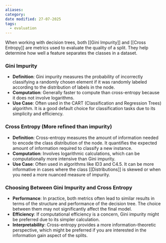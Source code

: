 ```yaml
---
aliases: 
category: 
date modified: 27-07-2025
tags:
  - evaluation
---
```

When working with decision trees, both [[Gini Impurity]] and [[Cross Entropy]] are metrics used to evaluate the quality of a split. They help determine how well a feature separates the classes in a dataset.

### Gini Impurity

- **Definition**: Gini impurity measures the probability of incorrectly classifying a randomly chosen element if it was randomly labeled according to the distribution of labels in the node.
- **Computation**: Generally faster to compute than cross-entropy because it does not involve logarithms.
- **Use Case**: Often used in the CART (Classification and Regression Trees) algorithm. It is a good default choice for classification tasks due to its simplicity and efficiency.

### Cross Entropy (More refined than impurity)

- **Definition**: Cross-entropy measures the amount of information needed to encode the class distribution of the node. It quantifies the expected amount of information required to classify a new instance.
- **Computation**: Involves logarithmic calculations, which can be computationally more intensive than Gini impurity.
- **Use Case**: Often used in algorithms like ID3 and C4.5. It can be more informative in cases where the class [[Distributions]] is skewed or when you need a more nuanced measure of impurity.

### Choosing Between Gini Impurity and Cross Entropy

- **Performance**: In practice, both metrics often lead to similar results in terms of the structure and performance of the decision tree. The choice between them may not significantly affect the final model.
- **Efficiency**: If computational efficiency is a concern, Gini impurity might be preferred due to its simpler calculation.
- **Interpretability**: Cross-entropy provides a more information-theoretic perspective, which might be preferred if you are interested in the information gain aspect of the splits.